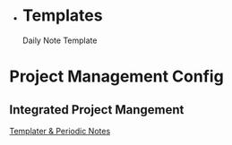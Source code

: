 

- # Templates
  Daily Note Template
# Project Management Config
## Integrated Project Mangement
[Templater & Periodic Notes](https://kevinquinn.fun/blog/get-started-with-obsidian-periodic-notes-and-templater/)